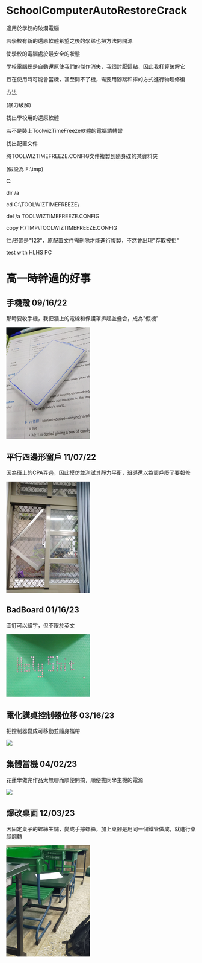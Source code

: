 # SchoolComputerAutoRestoreCrack
適用於學校的破爛電腦

若學校有新的還原軟體希望之後的學弟也把方法開開源

使學校的電腦處於最安全的狀態

學校電腦總是自動還原使我們的傑作消失，我很討厭這點，因此我打算破解它

且在使用時可能會當機，甚至開不了機，需要用腳踹和摔的方式進行物理修復


方法

(暴力破解)

找出學校用的還原軟體

若不是裝上ToolwizTimeFreeze軟體的電腦請轉彎

找出配置文件

將TOOLWIZTIMEFREEZE.CONFIG文件複製到隨身碟的某資料夾

(假設為 F:\tmp)

C:

dir /a

cd C:\TOOLWIZTIMEFREEZE\

del /a TOOLWIZTIMEFREEZE.CONFIG

copy F:\TMP\TOOLWIZTIMEFREEZE.CONFIG

註:密碼是"123"，原配置文件需刪除才能進行複製，不然會出現"存取被拒"

test with HLHS PC

# 高一時幹過的好事

## 手機殼 09/16/22

那時要收手機，我把牆上的電線和保護罩拆起並疊合，成為"假機"

<p align="left">
  <img src="FakePhone.jpg" width="44%"/>
  <br>
</p>

## 平行四邊形窗戶 11/07/22

因為班上的CPA弄過，因此模仿並測試其靜力平衡，班導還以為窗戶廢了要報修

<p align="left">
  <img src="WindowArt.jpg" width="44%"/>
  <br>
</p>

## BadBoard 01/16/23

圖釘可以組字，但不限於英文

<p align="left">
  <img src="BadBoard.jpg" width="44%"/>
  <br>
</p>

## 電化講桌控制器位移 03/16/23

把控制器變成可移動並隨身攜帶

<p align="left">
  <img src="EControllerMove.jpg" width="44%"/>
  <br>
</p>

## 集體當機 04/02/23

花蓮學做完作品太無聊而順便開搞，順便拔同學主機的電源

<p align="left">
  <img src="CollectiveCrash.jpg" width="44%"/>
  <br>
</p>

## 爆改桌面 12/03/23

因固定桌子的螺絲生鏽，變成手擰螺絲，加上桌腳是用同一個鐵管做成，就進行桌腳翻轉

<p align="left">
  <img src="DeskModified.jpg" width="44%"/>
  <br>
</p>
